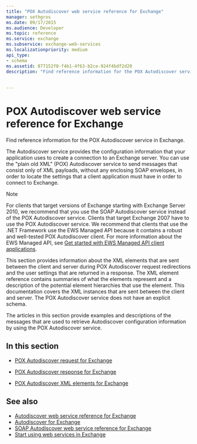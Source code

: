 ```yaml
---
title: "POX Autodiscover web service reference for Exchange"
manager: sethgros
ms.date: 09/17/2015
ms.audience: Developer
ms.topic: reference
ms.service: exchange
ms.subservice: exchange-web-services
ms.localizationpriority: medium
api_type:
- schema
ms.assetid: 877152f0-f4b1-4f63-b2ce-924f4bdf2d20
description: "Find reference information for the POX Autodiscover service in Exchange."
 
 
---
```


# POX Autodiscover web service reference for Exchange

Find reference information for the POX Autodiscover service in Exchange.
  
The Autodiscover service provides the configuration information that your application uses to create a connection to an Exchange server. You can use the "plain old XML" (POX) Autodiscover service to send messages that consist only of XML payloads, without any enclosing SOAP envelopes, in order to locate the settings that a client application must have in order to connect to Exchange.
  
> [!NOTE]
> For clients that target versions of Exchange starting with Exchange Server 2010, we recommend that you use the SOAP Autodiscover service instead of the POX Autodiscover service. Clients that target Exchange 2007 have to use the POX Autodiscover service. We recommend that clients that use the .NET Framework use the EWS Managed API because it contains a robust and well-tested POX Autodiscover client. For more information about the EWS Managed API, see [Get started with EWS Managed API client applications](https://msdn.microsoft.com/library/c2267733-6f4f-49e5-9614-1e4a24c3af1a%28Office.15%29.aspx). 
  
This section provides information about the XML elements that are sent between the client and server during POX Autodiscover request redirections and the user settings that are returned in a response. The XML element reference contains summaries of what the elements represent and a description of the potential element hierarchies that use the element. This documentation covers the XML instances that are sent between the client and server. The POX Autodiscover service does not have an explicit schema.
  
The articles in this section provide examples and descriptions of the messages that are used to retrieve Autodiscover configuration information by using the POX Autodiscover service. 
  
## In this section
<a name="bk_InThisSection"> </a>

- [POX Autodiscover request for Exchange](pox-autodiscover-request-for-exchange.md)
    
- [POX Autodiscover response for Exchange](pox-autodiscover-response-for-exchange.md)
    
- [POX Autodiscover XML elements for Exchange](pox-autodiscover-xml-elements-for-exchange.md)
    
## See also

- [Autodiscover web service reference for Exchange](autodiscover-web-service-reference-for-exchange.md)
- [Autodiscover for Exchange](../exchange-web-services/autodiscover-for-exchange.md)   
- [SOAP Autodiscover web service reference for Exchange](soap-autodiscover-web-service-reference-for-exchange.md)
- [Start using web services in Exchange](../exchange-web-services/start-using-web-services-in-exchange.md)
    

